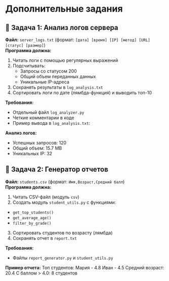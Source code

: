 # Дополнительные задания

## 📌 Задача 1: Анализ логов сервера
**Файл:** `server_logs.txt` (формат: `[дата] [время] [IP] [метод] [URL] [статус] [размер]`)  
**Программа должна:**
1. Читать логи с помощью регулярных выражений
2. Подсчитывать:
   - Запросы со статусом 200
   - Общий объем переданных данных
   - Уникальные IP-адреса
3. Сохранять результаты в `log_analysis.txt`
4. Сортировать логи по дате (лямбда-функция) и выводить топ-10

**Требования:**
- Отдельный файл `log_analyzer.py`
- Четкие комментарии в коде
- Пример вывода в `log_analysis.txt`:
  
**Анализ логов:**
- Успешных запросов: 120
- Общий объем: 15.7 MB
- Уникальных IP: 32


## 📌 Задача 2: Генератор отчетов
**Файл:** `students.csv` (формат: `Имя,Возраст,Средний балл`)  
**Программа должна:**
1. Читать CSV-файл (модуль `csv`)
2. Создать модуль `student_utils.py` с функциями:
 - `get_top_students()`
 - `get_average_age()`
 - `filter_by_grade()`
3. Сортировать студентов по возрасту (лямбда)
4. Сохранять отчет в `report.txt`

**Требования:**
- Файлы `report_generator.py` и `student_utils.py`

**Пример отчета:**
Топ студентов:
Мария - 4.8
Иван - 4.5
Средний возраст: 20.4
С баллом > 4.0: 8 студентов
